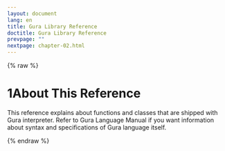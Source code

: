 ```yaml
---
layout: document
lang: en
title: Gura Library Reference
doctitle: Gura Library Reference
prevpage: ""
nextpage: chapter-02.html
---
```

{% raw %}
<h1><span class="caption-index-1">1</span><a name="anchor-1"></a>About This Reference</h1>
<p>
This reference explains about functions and classes that are shipped with Gura interpreter. Refer to Gura Language Manual if you want information about syntax and specifications of Gura language itself.
</p>
<p />

{% endraw %}
